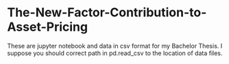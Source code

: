# The-New-Factor-Contribution-to-Asset-Pricing
These are jupyter notebook and data in csv format for my Bachelor Thesis.
I suppose you should correct path in pd.read_csv to the location of data files.
